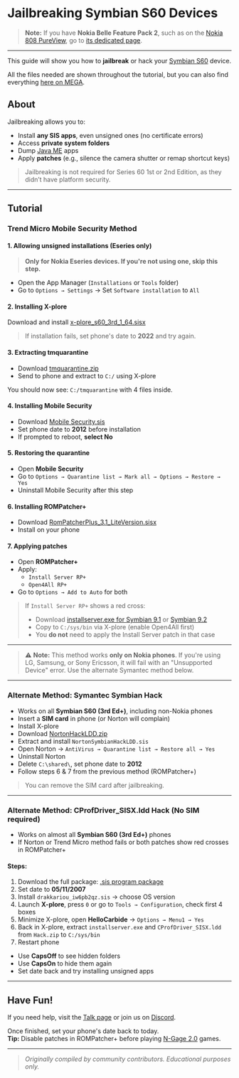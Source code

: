 # Jailbreaking Symbian S60 Devices

> **Note:** If you have **Nokia Belle Feature Pack 2**, such as on the [Nokia 808 PureView](https://en.wikipedia.org/wiki/Nokia_808_PureView), go to [its dedicated page](https://example.com/Jailbreaking_Nokia_Belle_FP2_devices).

---

This guide will show you how to **jailbreak** or hack your [Symbian S60](https://en.wikipedia.org/wiki/S60_platform) device.

All the files needed are shown throughout the tutorial, but you can also find everything [here on MEGA](https://mega.nz/folder/jH4QAL5J#jUQJTDDSmU-5z_GJBCMJAg).

## About

Jailbreaking allows you to:

- Install **any SIS apps**, even unsigned ones (no certificate errors)
- Access **private system folders**
- Dump [Java ME](https://en.wikipedia.org/wiki/Java_Platform,_Micro_Edition) apps
- Apply **patches** (e.g., silence the camera shutter or remap shortcut keys)

> Jailbreaking is not required for Series 60 1st or 2nd Edition, as they didn’t have platform security.

---

## Tutorial

### Trend Micro Mobile Security Method

#### 1. Allowing unsigned installations (Eseries only)

> **Only for Nokia Eseries devices. If you're not using one, skip this step.**

- Open the App Manager (`Installations` or `Tools` folder)
- Go to `Options → Settings` → Set `Software installation` to `All`

#### 2. Installing X-plore

Download and install [x-plore_s60_3rd_1_64.sisx](https://mega.nz/folder/jH4QAL5J#jUQJTDDSmU-5z_GJBCMJAg/file/TShiDDIb)

> If installation fails, set phone's date to **2022** and try again.

#### 3. Extracting tmquarantine

- Download [tmquarantine.zip](https://mega.nz/folder/jH4QAL5J#jUQJTDDSmU-5z_GJBCMJAg/file/eDok3TiT)
- Send to phone and extract to `C:/` using X-plore

You should now see: `C:/tmquarantine` with 4 files inside.

#### 4. Installing Mobile Security

- Download [Mobile Security.sis](https://mega.nz/folder/jH4QAL5J#jUQJTDDSmU-5z_GJBCMJAg/file/HeoUXLbJ)
- Set phone date to **2012** before installation
- If prompted to reboot, **select No**

#### 5. Restoring the quarantine

- Open **Mobile Security**
- Go to `Options → Quarantine list → Mark all → Options → Restore → Yes`
- Uninstall Mobile Security after this step

#### 6. Installing ROMPatcher+

- Download [RomPatcherPlus_3.1_LiteVersion.sisx](https://mega.nz/folder/jH4QAL5J#jUQJTDDSmU-5z_GJBCMJAg/file/PaxGzJAK)
- Install on your phone

#### 7. Applying patches

- Open **ROMPatcher+**
- Apply:
  - `Install Server RP+`
  - `Open4All RP+`
- Go to `Options → Add to Auto` for both

> If `Install Server RP+` shows a red cross:
> - Download [installserver.exe for Symbian 9.1](https://mega.nz/folder/jH4QAL5J#jUQJTDDSmU-5z_GJBCMJAg/file/3HwgCJpS) or [Symbian 9.2](https://mega.nz/file/n81CmIrQ#b5YFGAxxxFmhPohXiungAadTE1SF4Jx-JnOsAc0hxKM)
> - Copy to `C:/sys/bin` via X-plore (enable Open4All first)
> - You **do not** need to apply the Install Server patch in that case

---

> ⚠️ **Note:** This method works **only on Nokia phones**. If you're using LG, Samsung, or Sony Ericsson, it will fail with an "Unsupported Device" error. Use the alternate Symantec method below.

---

### Alternate Method: Symantec Symbian Hack

- Works on all **Symbian S60 (3rd Ed+)**, including non-Nokia phones
- Insert a **SIM card** in phone (or Norton will complain)
- Install X-plore
- Download [NortonHackLDD.zip](https://mega.nz/folder/jH4QAL5J#jUQJTDDSmU-5z_GJBCMJAg/file/eX4EQQSY)
- Extract and install `NortonSymbianHackLDD.sis`
- Open Norton → `AntiVirus → Quarantine list → Restore all → Yes`
- Uninstall Norton
- Delete `C:\shared\`, set phone date to **2012**
- Follow steps 6 & 7 from the previous method (ROMPatcher+)

> You can remove the SIM card after jailbreaking.

---

### Alternate Method: CProfDriver_SISX.ldd Hack (No SIM required)

- Works on almost all **Symbian S60 (3rd Ed+)** phones
- If Norton or Trend Micro method fails or both patches show red crosses in ROMPatcher+

#### Steps:

1. Download the full package: [.sis program package](https://phoneky.com/applications/?s=download&id=y0y15175)
2. Set date to **05/11/2007**
3. Install `drakkariou_iw6pb2qz.sis` → choose OS version
4. Launch **X-plore**, press `0` or go to `Tools → Configuration`, check first 4 boxes
5. Minimize X-plore, open **HelloCarbide** → `Options → Menu1 → Yes`
6. Back in X-plore, extract `installserver.exe` and `CProfDriver_SISX.ldd` from `Hack.zip` to `C:/sys/bin`
7. Restart phone

- Use **CapsOff** to see hidden folders
- Use **CapsOn** to hide them again
- Set date back and try installing unsigned apps

---

## Have Fun!

If you need help, visit the [Talk page](https://example.com/Talk:Jailbreaking_S60_devices) or join us on [Discord](https://example.com/Main_Page#Discord_server).

Once finished, set your phone's date back to today.  
**Tip:** Disable patches in ROMPatcher+ before playing [N-Gage 2.0](https://en.wikipedia.org/wiki/N-Gage_(service)) games.

---

> _Originally compiled by community contributors. Educational purposes only._

